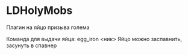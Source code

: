 # LDHolyMobs
Плагин на яйцо призыва голема

Команда для выдачи яйца: egg_iron <ник>
Яйцо можно заспавнить, засунуть в спавнер
